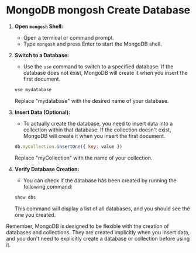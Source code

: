 # MongoDB mongosh Create Database

1. **Open `mongosh` Shell:**
   - Open a terminal or command prompt.
   - Type `mongosh` and press Enter to start the MongoDB shell.

2. **Switch to a Database:**
   - Use the `use` command to switch to a specified database. If the database does not exist, MongoDB will create it when you insert the first document.

    ```javascript
    use mydatabase
    ```

   Replace "mydatabase" with the desired name of your database.

3. **Insert Data (Optional):**
   - To actually create the database, you need to insert data into a collection within that database. If the collection doesn't exist, MongoDB will create it when you insert the first document.

    ```javascript
    db.myCollection.insertOne({ key: value })
    ```

   Replace "myCollection" with the name of your collection.

4. **Verify Database Creation:**
   - You can check if the database has been created by running the following command:

    ```javascript
    show dbs
    ```

   This command will display a list of all databases, and you should see the one you created.

Remember, MongoDB is designed to be flexible with the creation of databases and collections. They are created implicitly when you insert data, and you don't need to explicitly create a database or collection before using it.
